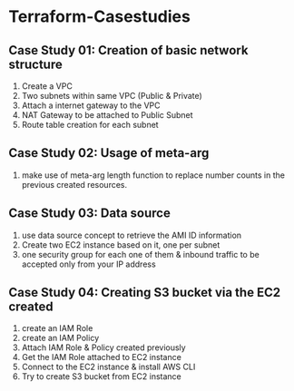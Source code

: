 # Terraform-Casestudies
## Case Study 01: Creation of basic network structure
1. Create a VPC
2. Two subnets within same VPC (Public & Private)
3. Attach a internet gateway to the VPC
4. NAT Gateway to be attached to Public Subnet
5. Route table creation for each subnet

## Case Study 02: Usage of meta-arg
1. make use of meta-arg length function to replace number counts in the previous created resources.

## Case Study 03: Data source
1. use data source concept to retrieve the AMI ID information
2. Create two EC2 instance based on it, one per subnet
3. one security group for each one of them & inbound traffic to be accepted only from your IP address

## Case Study 04: Creating S3 bucket via the EC2 created
1. create an IAM Role
2. create an IAM Policy
3. Attach IAM Role & Policy created previously
4. Get the IAM Role attached to EC2 instance
5. Connect to the EC2 instance & install AWS CLI
6. Try to create S3 bucket from EC2 instance
